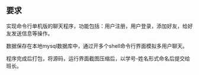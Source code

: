 ## 要求
实现命令行单机版的聊天程序，功能包括：用户注册，用户登录，添加好友，给好友发送信息等操作。

数据保存在本地mysql数据库中，通过开多个shell命令行界面模拟多用户聊天。

程序完成后打包，将源码，运行界面截图压缩后，以学号-姓名形式命名后提交给班长。
